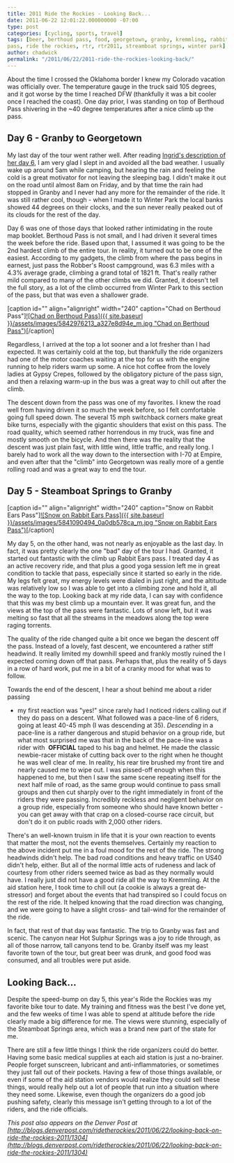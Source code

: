 ```yaml
---
title: 2011 Ride the Rockies - Looking Back...
date: 2011-06-22 12:01:22.000000000 -07:00
type: post
categories: [cycling, sports, travel]
tags: [beer, berthoud pass, food, georgetown, granby, kremmling, rabbit ears
pass, ride the rockies, rtr, rtr2011, streamboat springs, winter park]
author: chadwick
permalink: "/2011/06/22/2011-ride-the-rockies-looking-back/"
---
```

About the time I crossed the Oklahoma border I knew my Colorado vacation was
officially over. The temperature gauge in the truck said 105 degrees, and it
got worse by the time I reached DFW (thankfully it was a bit cooler once I
reached the coast). One day prior, I was standing on top of Berthoud Pass
shivering in the ~40 degree temperatures after a nice climb up the pass.

## Day 6 - Granby to Georgetown

My last day of the tour went rather well. After reading&nbsp;[Ingrid's
description of her day
6](http://blogs.denverpost.com/ridetherockies/2011/06/17/d-d-d-done/1271/), I
am very glad I slept in and avoided all the bad weather. I usually wake up
around 5am while camping, but hearing the rain and feeling the cold is a great
motivator for not leaving the sleeping bag. I didn't make it out on the road
until almost 8am on Friday, and by that time the rain had stopped in Granby
and I never had any more for the remainder of the ride. It was still rather
cool, though - when I made it to Winter Park the local banks showed 44 degrees
on their clocks, and the sun never really peaked out of its clouds for the
rest of the day.

Day 6 was one of those days that looked rather intimidating in the route map
booklet. Berthoud Pass is not small, and I had driven it several times the
week before the ride. Based upon that, I assumed it was going to be the 2nd
hardest climb of the entire tour. In reality, it turned out to be one of the
easiest. According to my gadgets, the climb from where the pass begins in
earnest, just pass the Robber's Roost campground, was 6.3 miles with a 4.3%
average grade, climbing a grand total of 1821 ft. That's really rather mild
compared to many of the other climbs we did. Granted, it doesn't tell the full
story, as a lot of the climb occurred from Winter Park to this section of the
pass, but that was even a shallower grade.

[caption id="" align="alignright" width="240" caption="Chad on Berthoud Pass"][![Chad on Berthoud Pass]({{ site.baseurl }}/assets/images/5842976213_a327e8d94e_m.jpg "Chad on Berthoud Pass")](http://www.flickr.com/photos/26521676@N00/sets/72157626986987010/)[/caption]

Regardless, I arrived at the top a lot sooner and a lot fresher than I had
expected. It was certainly cold at the top, but thankfully the ride organizers
had one of the motor coaches waiting at the top for us with the engine running
to help riders warm up some. A nice hot coffee from the lovely ladies at Gypsy
Crepes, followed by the obligatory picture of the pass sign, and then a
relaxing warm-up in the bus was a great way to chill out after the climb.

The descent down from the pass was one of my favorites. I knew the road well
from having driven it so much the week before, so I felt comfortable going
full speed down. The several 15 mph switchback corners make great bike turns,
especially with the gigantic shoulders that exist on this pass. The road
quality, which seemed rather horrendous in my truck, was fine and mostly
smooth on the bicycle. And then there was the reality that the descent was
just plain fast, with little wind, little traffic, and really long. I barely
had to work all the way down to the intersection with I-70 at Empire, and even
after that the "climb" into Georgetown was really more of a gentle rolling
road and was a great way to end the tour.

## Day 5 - Steamboat Springs to Granby

[caption id="" align="alignright" width="240" caption="Snow on Rabbit Ears
Pass"][![Snow on Rabbit Ears Pass]({{ site.baseurl
}}/assets/images/5841090494_0a0db578ca_m.jpg "Snow on Rabbit Ears
Pass")](http://www.flickr.com/photos/26521676@N00/sets/72157626986987010/)[/caption]

My day 5, on the other hand, was not nearly as enjoyable as the last day. In
fact, it was pretty clearly the one "bad" day of the tour I had. Granted, it
started out fantastic with the climb up Rabbit Ears pass. I treated day 4 as
an active recovery ride, and that plus a good yoga session left me in great
condition to tackle that pass, especially since it started so early in the
ride. My legs felt great, my energy levels were dialed in just right, and the
altitude was relatively low so I was able to get into a climbing zone and hold
it, all the way to the top. Looking back at my ride data, I can say with
confidence that this was my best climb up a mountain ever. It was great fun,
and the views at the top of the pass were fantastic. Lots of snow left, but it
was melting so fast that all the streams in the meadows along the top were
raging torrents.

The quality of the ride changed quite a bit once we began the descent off the
pass. Instead of a lovely, fast descent, we encountered a rather stiff
headwind. It really limited my downhill speed and frankly mostly ruined the I
expected coming down off that pass. Perhaps that, plus the reality of 5 days
in a row of hard work, put me in a bit of a cranky mood for what was to
follow.

Towards the end of the descent, I hear a shout behind me about a rider passing
- my first reaction was "yes!" since rarely had I noticed riders calling out
if they do pass on a descent. What followed was a pace-line of 6 riders, going
at least 40-45 mph (I was descending at 35).&nbsp;_Descending_ in a pace-line
is a rather dangerous and stupid behavior on a group ride, but what most
surprised me was that in the back of the pace-line was a rider with&nbsp;
**OFFICIAL** taped to his bag and helmet. He made the classic newbie-racer
mistake of cutting back over to the right when he thought he was well clear of
me. In reality, his rear tire brushed my front tire and nearly caused me to
wipe out. I was pissed-off enough when this happened to me, but then I saw the
same scene repeating itself for the next half mile of road, as the same group
would continue to pass small groups and then cut sharply over to the right
immediately in front of the riders they were passing. Incredibly reckless and
negligent behavior on a group ride, especially from someone who should have
known better - you can get away with that crap on a closed-course race
circuit, but don't do it on public roads with 2,000 other riders.

There's an well-known truism in life that it is your own reaction to events
that matter the most, not the events themselves. Certainly my reaction to the
above incident put me in a foul mood for the rest of the ride. The strong
headwinds didn't help. The bad road conditions and heavy traffic on US40
didn't help, either. But all of the normal little acts of rudeness and lack of
courtesy from other riders seemed twice as bad as they normally would have. I
really just did not have a good ride all the way to Kremmling. At the aid
station here, I took time to chill out (a cookie is always a great
de-stressor) and forget about the events that had transpired so I could focus
on the rest of the ride. It helped knowing that the road direction was
changing, and we were going to have a slight cross- and tail-wind for the
remainder of the ride.

In fact, that rest of that day was fantastic. The trip to Granby was fast and
scenic. The canyon near Hot Sulphur Springs was a joy to ride through, as all
of those narrow, tall canyons tend to be. Granby itself was my least favorite
town of the tour, but great beer was drunk, and good food was consumed, and
all troubles were put aside.

## Looking Back...

Despite the speed-bump on day 5, this year's Ride the Rockies was my favorite
bike tour to date. My training and fitness was the best I've done yet, and the
few weeks of time I was able to spend at altitude before the ride clearly made
a big difference for me. The views were stunning, especially of the Steamboat
Springs area, which was a brand new part of the state for me.

There are still a few little things I think the ride organizers could do
better. Having some basic medical supplies at each aid station is just a
no-brainer. People forget sunscreen, lubricant and anti-inflammatories, or
sometimes they just fall out of their pockets. Having a few of those things
available, or even if some of the aid station vendors would realize they could
sell these things, would really help out a lot of people that run into a
situation where they need some. Likewise, even though the organizers do a good
job pushing safety, clearly this message isn't getting through to a lot of the
riders, and the ride officials.

_This post also appears on the Denver Post at [http://blogs.denverpost.com/ridetherockies/2011/06/22/looking-back-on-ride-the-rockies-2011/1304](http://blogs.denverpost.com/ridetherockies/2011/06/22/looking-back-on-ride-the-rockies-2011/1304)_

